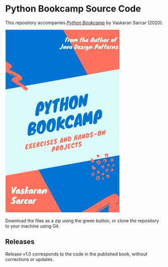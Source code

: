 # Python Bookcamp Source Code

This repository accompanies [*Python Bookcamp*](https://www.amazon.com/Python-Bookcamp-Exercises-Hands-Projects-ebook/dp/B08FTD48NF/ref=sr_1_1?dchild=1&keywords=Python+Bookcamp%3A+Exercises+and+Hands-on+Projects&qid=1605020741&sr=8-1) by Vaskaran Sarcar (2020).

[comment]: #cover
![Cover image](short_cover_PythonBookcamp.jpg)

Download the files as a zip using the green button, or clone the repository to your machine using Git.

## Releases

Release v1.0 corresponds to the code in the published book, without corrections or updates.
